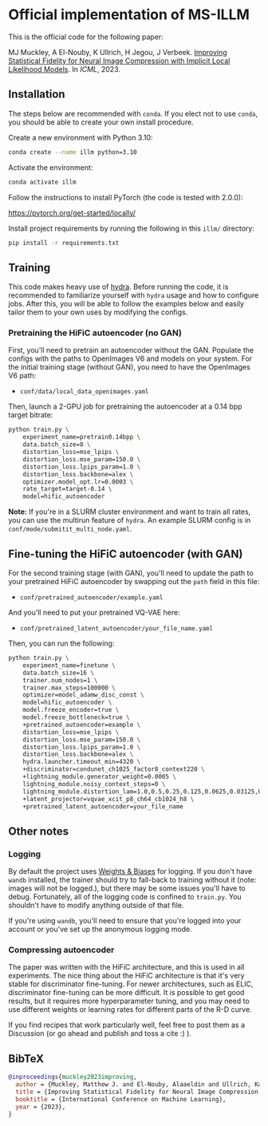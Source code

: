 # Official implementation of MS-ILLM

This is the official code for the following paper:

MJ Muckley, A El-Nouby, K Ullrich, H Jegou, J Verbeek.
[Improving Statistical Fidelity for Neural Image Compression with Implicit Local Likelihood Models](https://proceedings.mlr.press/v202/muckley23a.html).
In *ICML*, 2023.

## Installation

The steps below are recommended with `conda`. If you elect not to use `conda`,
you should be able to create your own install procedure.

Create a new environment with Python 3.10:

```bash
conda create --name illm python=3.10
```

Activate the environment:

```bash
conda activate illm
```

Follow the instructions to install PyTorch (the code is tested with 2.0.0):

https://pytorch.org/get-started/locally/

Install project requirements by running the following in this `illm/`
directory:

```bash
pip install -r requirements.txt
```

## Training

This code makes heavy use of
[hydra](https://github.com/facebookresearch/hydra). Before running the code, it
is recommended to familiarize yourself with `hydra` usage and how to configure
jobs. After this, you will be able to follow the examples below and easily
tailor them to your own uses by modifying the configs.

### Pretraining the HiFiC autoencoder (no GAN)

First, you'll need to pretrain an autoencoder without the GAN.
Populate the configs with the paths to OpenImages V6 and models on your system.
For the initial training stage (without GAN), you need to have the OpenImages
V6 path:

- `conf/data/local_data_openimages.yaml`

Then, launch a 2-GPU job for pretraining the autoencoder at a 0.14 bpp target
bitrate:

```bash
python train.py \
    experiment_name=pretrain0.14bpp \
    data.batch_size=8 \
    distortion_loss=mse_lpips \
    distortion_loss.mse_param=150.0 \
    distortion_loss.lpips_param=1.0 \
    distortion_loss.backbone=alex \
    optimizer.model_opt.lr=0.0003 \
    rate_target=target-0.14 \
    model=hific_autoencoder
```

**Note:** If you're in a SLURM cluster environment and want to train all rates,
you can use the multirun feature of `hydra`. An example SLURM config is in
`conf/mode/submitit_multi_node.yaml`.

## Fine-tuning the HiFiC autoencoder (with GAN)

For the second training stage (with GAN), you'll need to update the path to
your pretrained HiFiC autoencoder by swapping out the `path` field in this
file:

- `conf/pretrained_autoencoder/example.yaml`

And you'll need to put your pretrained VQ-VAE here:

- `conf/pretrained_latent_autoencoder/your_file_name.yaml`

Then, you can run the following:

```bash
python train.py \
    experiment_name=finetune \
    data.batch_size=16 \
    trainer.num_nodes=1 \
    trainer.max_steps=100000 \
    optimizer=model_adamw_disc_const \
    model=hific_autoencoder \
    model.freeze_encoder=true \
    model.freeze_bottleneck=true \
    +pretrained_autoencoder=example \
    distortion_loss=mse_lpips \
    distortion_loss.mse_param=150.0 \
    distortion_loss.lpips_param=1.0 \
    distortion_loss.backbone=alex \
    hydra.launcher.timeout_min=4320 \
    +discriminator=condunet_ch1025_factor8_context220 \
    +lightning_module.generator_weight=0.0005 \
    lightning_module.noisy_context_steps=0 \
    lightning_module.distortion_lam=1.0,0.5,0.25,0.125,0.0625,0.03125,0.015625,0.0078125 \
    +latent_projector=vqvae_xcit_p8_ch64_cb1024_h8 \
    +pretrained_latent_autoencoder=your_file_name
```

## Other notes

### Logging

By default the project uses [Weights & Biases](https://wandb.ai/site) for
logging. If you don't have `wandb` installed, the trainer should try to
fall-back to training without it (note: images will not be logged.), but there
may be some issues you'll have to debug. Fortunately, all of the logging code
is confined to `train.py`. You shouldn't have to modify anything outside of
that file.

If you're using `wandb`, you'll need to ensure that you're logged into your
account or you've set up the anonymous logging mode.

### Compressing autoencoder

The paper was written with the HiFiC architecture, and this is used in all
experiments. The nice thing about the HiFiC architecture is that it's very
stable for discriminator fine-tuning. For newer architectures, such as ELIC,
discriminator fine-tuning can be more difficult. It is possible to get good
results, but it requires more hyperparameter tuning, and you may need to use
different weights or learning rates for different parts of the R-D curve.

If you find recipes that work particularly well, feel free to post them as a
Discussion (or go ahead and publish and toss a cite :) ).

## BibTeX
```bibtex
@inproceedings{muckley2023improving,
  author = {Muckley, Matthew J. and El-Nouby, Alaaeldin and Ullrich, Karen and Jégou, Hervé and Verbeek, Jakob},
  title = {Improving Statistical Fidelity for Neural Image Compression with Implicit Local Likelihood Models},
  booktitle = {International Conference on Machine Learning},
  year = {2023},
}
```
